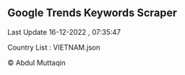 

## Google Trends Keywords Scraper 
 
Last Update 16-12-2022 , 07:35:47

Country List :
VIETNAM.json



© Abdul Muttaqin 
